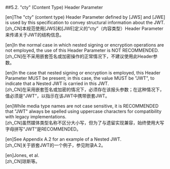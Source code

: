 ##5.2. "cty" (Content Type) Header Parameter  

[en]The "cty" (content type) Header Parameter defined by [JWS] and [JWE] is used by this specification to convey structural information about the JWT.  
[zh_CN]本规范使用[JWS]和[JWE]定义的“cty”（内容类型）Header Parameter来传递关于JWT的结构信息。  
  

[en]In the normal case in which nested signing or encryption operations are not employed, the use of this Header Parameter is NOT RECOMMENDED.  
[zh_CN]在不采用嵌套签名或加密操作的正常情况下，不建议使用此Header参数。  
  

[en]In the case that nested signing or encryption is employed, this Header Parameter MUST be present; in this case, the value MUST be "JWT", to indicate that a Nested JWT is carried in this JWT.  
[zh_CN]在采用嵌套签名或加密的情况下，必须存在该报头参数；在这种情况下，值必须是“JWT”，以指示在该JWT中携带嵌套JWT。  
  

[en]While media type names are not case sensitive, it is RECOMMENDED that "JWT" always be spelled using uppercase characters for compatibility with legacy implementations.  
[zh_CN]虽然媒体类型名称不区分大小写，但为了与遗留实现兼容，始终使用大写字母拼写“JWT”是RECOMMENDED。  
  

[en]See Appendix A.2 for an example of a Nested JWT.  
[zh_CN]关于嵌套JWT的一个例子，参见附录A.2。  
  

[en]Jones, et al.  
[zh_CN]琼斯等。  
  



